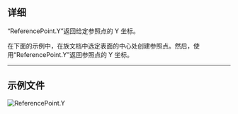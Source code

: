 ## 详细
“ReferencePoint.Y”返回给定参照点的 Y 坐标。

在下面的示例中，在族文档中选定表面的中心处创建参照点。然后，使用“ReferencePoint.Y”返回参照点的 Y 坐标。

___
## 示例文件

![ReferencePoint.Y](./Revit.Elements.ReferencePoint.Y_img.jpg)
